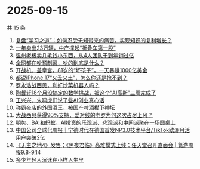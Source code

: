 # 2025-09-15

共 15 条

<!-- BEGIN 36KR -->
<!-- 最后更新时间 2025-09-15 04:08:37 +0800 -->
1. [复盘“学习之道”：如何忍受无知带来的痛苦，实现知识的复利增长？](https://36kr.com/p/3435205731208583)
1. [一年卖出23万辆，中产撑起“折叠车第一股”](https://36kr.com/p/3465076168480129)
1. [温州老板卖几毛钱小东西，从4人团队干到年销过亿](https://36kr.com/p/3465165552948868)
1. [全网都在吵预制菜，吵的到底是什么？](https://36kr.com/p/3464520258737792)
1. [开战机、盖皇宫，81岁的“坏孩子”，一天暴赚1000亿美金](https://36kr.com/p/3466002638345859)
1. [都说iPhone 17“又丑又土”，怎么你还是抢不到？](https://36kr.com/p/3466188763436419)
1. [罗永浩战西贝，利好炒菜机器人吗？](https://36kr.com/p/3464883547198851)
1. [陶哲轩18个月没搞定的数学挑战，被这个“AI高斯”三周完成了](https://36kr.com/p/3466108385908098)
1. [王兴兴、朱啸虎们说了些AI创业真心话](https://36kr.com/p/3466318680069511)
1. [称霸夜店的外国酒王，被国产啤酒撵下神坛](https://36kr.com/p/3466223323927943)
1. [大战西贝获得90%支持，爱对线的老罗为何这次占尽上风？](https://36kr.com/p/3466051797456520)
1. [明势、BAI和蚂蚁，AI投资的乐观派、悲观派和中间派聚在一场圆桌上](https://36kr.com/p/3466338499728770)
1. [中国公司全球化周报｜宁德时代在德国首发NP3.0技术平台/TikTok欧洲月活用户突破2亿](https://36kr.com/p/3466061677549186)
1. [《无主之地4》发售；《黑夜君临》高难模式上线；任天堂召开直面会 |  氪游周报9.8-9.14](https://36kr.com/p/3466354160604549)
1. [多少年轻人沉迷在小样人生里](https://36kr.com/p/3464636090799495)
<!-- END 36KR -->